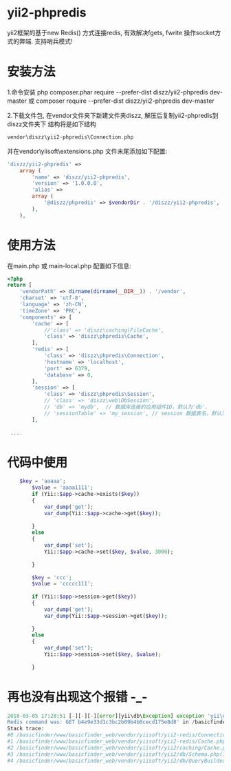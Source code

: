 # yii2-phpredis
yii2框架的基于new Redis() 方式连接redis, 有效解决fgets, fwrite 操作socket方式的弊端. 支持哨兵模式!

# 安装方法

1.命令安装
php composer.phar require --prefer-dist diszz/yii2-phpredis dev-master
或
composer require --prefer-dist diszz/yii2-phpredis dev-master

2.下载文件包, 
在vendor文件夹下新建文件夹diszz, 解压后复制yii2-phpredis到diszz文件夹下
结构将是如下结构

``` php
vendor\diszz\yii2-phpredis\Connection.php

```

并在vendor\yiisoft\extensions.php 文件末尾添加如下配置:

``` php
'diszz/yii2-phpredis' =>
    array (
        'name' => 'diszz/yii2-phpredis',
        'version' => '1.0.0.0',
        'alias' =>
        array (
            '@diszz/phpredis' => $vendorDir . '/diszz/yii2-phpredis',
        ),
    ),

```

# 使用方法
在main.php 或 main-local.php 配置如下信息:

``` php
<?php
return [
    'vendorPath' => dirname(dirname(__DIR__)) . '/vendor',
    'charset' => 'utf-8',
    'language' => 'zh-CN',
    'timeZone' => 'PRC',
    'components' => [
        'cache' => [
            //'class' => 'diszz\caching\FileCache',
            'class' => 'diszz\phpredis\Cache',
        ],
        'redis' => [
            'class' => 'diszz\phpredis\Connection',
            'hostname' => 'localhost',
            'port' => 6379,
            'database' => 0,
        ],
        'session' => [
            'class' => 'diszz\phpredis\Session',
            // 'class' => 'diszz\web\DbSession',
            // 'db' => 'mydb',  // 数据库连接的应用组件ID，默认为'db'.
            // 'sessionTable' => 'my_session', // session 数据表名，默认为'session'.
        ],
        
 ....

 ```


# 代码中使用

``` php
	$key = 'aaaaa';
        $value = 'aaaa1111';
        if (Yii::$app->cache->exists($key))
        {
            var_dump('get');
            var_dump(Yii::$app->cache->get($key));
            
        }
        else
        {
            var_dump('set');
            Yii::$app->cache->set($key, $value, 3000);
            
        }
        
        $key = 'ccc';
        $value = 'ccccc111';
        
        if (Yii::$app->session->get($key))
        {
            var_dump('get');
            var_dump(Yii::$app->session->get($key));
            
        }
        else
        {
            var_dump('set');
            Yii::$app->session->set($key, $value);
            
        }

```

# 再也没有出现这个报错 -_-

``` php
2018-03-05 17:28:51 [-][-][-][error][yii\db\Exception] exception 'yii\db\Exception' with message 'Failed to read from socket.
Redis command was: GET b4e9e33d1c3bc2b09b4b0cecd175e8d8' in /basicfinder/www/basicfinder_web/vendor/yiisoft/yii2-redis/Connection.php:663
Stack trace:
#0 /basicfinder/www/basicfinder_web/vendor/yiisoft/yii2-redis/Connection.php(652): yii\redis\Connection->parseResponse('GET b4e9e33d1c3...')
#1 /basicfinder/www/basicfinder_web/vendor/yiisoft/yii2-redis/Cache.php(102): yii\redis\Connection->executeCommand('GET', Array)
#2 /basicfinder/www/basicfinder_web/vendor/yiisoft/yii2/caching/Cache.php(114): yii\redis\Cache->getValue('b4e9e33d1c3bc2b...')
#3 /basicfinder/www/basicfinder_web/vendor/yiisoft/yii2/db/Schema.php(137): yii\caching\Cache->get(Array)
#4 /basicfinder/www/basicfinder_web/vendor/yiisoft/yii2/db/QueryBuilder.php(247): yii\db\Schema->getTableSchema('task_item')

```

